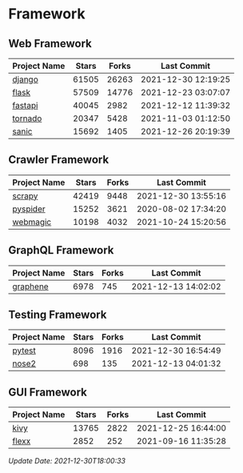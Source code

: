 # Framework

## Web Framework
| Project Name | Stars | Forks | Last Commit |
| ------------ | ----- | ----- | ----------- |
| [django](https://github.com/django/django) | 61505 | 26263 | 2021-12-30 12:19:25 |
| [flask](https://github.com/pallets/flask) | 57509 | 14776 | 2021-12-23 03:07:07 |
| [fastapi](https://github.com/tiangolo/fastapi) | 40045 | 2982 | 2021-12-12 11:39:32 |
| [tornado](https://github.com/tornadoweb/tornado) | 20347 | 5428 | 2021-11-03 01:12:50 |
| [sanic](https://github.com/sanic-org/sanic) | 15692 | 1405 | 2021-12-26 20:19:39 |

## Crawler Framework
| Project Name | Stars | Forks | Last Commit |
| ------------ | ----- | ----- | ----------- |
| [scrapy](https://github.com/scrapy/scrapy) | 42419 | 9448 | 2021-12-30 13:55:16 |
| [pyspider](https://github.com/binux/pyspider) | 15252 | 3621 | 2020-08-02 17:34:20 |
| [webmagic](https://github.com/code4craft/webmagic) | 10198 | 4032 | 2021-10-24 15:20:56 |

## GraphQL Framework
| Project Name | Stars | Forks | Last Commit |
| ------------ | ----- | ----- | ----------- |
| [graphene](https://github.com/graphql-python/graphene) | 6978 | 745 | 2021-12-13 14:02:02 |

## Testing Framework
| Project Name | Stars | Forks | Last Commit |
| ------------ | ----- | ----- | ----------- |
| [pytest](https://github.com/pytest-dev/pytest) | 8096 | 1916 | 2021-12-30 16:54:49 |
| [nose2](https://github.com/nose-devs/nose2) | 698 | 135 | 2021-12-13 04:01:32 |

## GUI Framework
| Project Name | Stars | Forks | Last Commit |
| ------------ | ----- | ----- | ----------- |
| [kivy](https://github.com/kivy/kivy) | 13765 | 2822 | 2021-12-25 16:44:00 |
| [flexx](https://github.com/flexxui/flexx) | 2852 | 252 | 2021-09-16 11:35:28 |

*Update Date: 2021-12-30T18:00:33*
